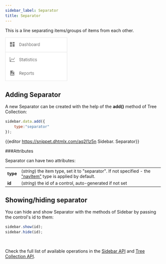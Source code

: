 ```yaml
---
sidebar_label: Separator
title: Separator
---          
```



This is a line separating items/groups of items from each other.

![](../assets/sidebar/separator.png)

## Adding Separator

A new Separator can be created with the help of the **add()** method of Tree Collection:

~~~js
sidebar.data.add({
	type:"separator"
});
~~~

{{editor	https://snippet.dhtmlx.com/aq2l1z5n	Sidebar. Separator}}

###Attributes

Separator can have two attributes:

<table class="webixdoc_links">
	<tbody>
        <tr>
			<td class="webixdoc_links0"><b>type</b></td>
			<td>(<i>string</i>) the item type, set it to "separator". If not specified - the <a href="https://docs.dhtmlx.com/suite/sidebar__navitem.html">"navItem"</a> type is applied by default.</td>
		</tr>
		<tr>
			<td class="webixdoc_links0"><b>id</b></td>
			<td>(<i>string</i>) the id of a control, auto-generated if not set</td>
		</tr>
    </tbody>
</table>


## Showing/hiding separator

You can hide and show Separator with the methods of Sidebar by passing the control's id to them:

~~~js
sidebar.show(id);
sidebar.hide(id);
~~~

<br/>

Check the full list of available operations in the [Sidebar API](sidebar/api/refs/sidebar.md) and [Tree Collection API](tree_collection/api/refs/treecollection.md).
